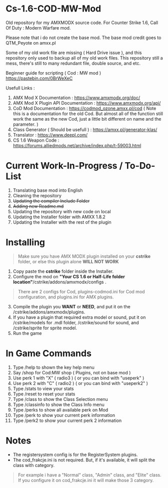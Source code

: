 # Cs-1.6-COD-MW-Mod
Old repository for my AMXMODX source code. For Counter Strike 1.6, Call Of Duty : Modern Warfare mod.

Please note that i do not create the base mod. The base mod credit goes to QTM_Peyote on amxx.pl

Some of my old work file are missing ( Hard Drive issue ), and this repository only used to backup all of my old work files. This repository still a mess, there's still to many redundant file, double source, and etc.

Beginner guide for scripting ( Cod : MW mod )
https://pastebin.com/0BrWeXeC

Usefull Links :
  1. AMX Mod X Documentation                 : https://www.amxmodx.org/doc/
  2. AMX Mod X Plugin API Documentation      : https://www.amxmodx.org/api/
  3. CoD Mod Documentation                   : https://codmod_ozone.amxx.pl/cod ( Note this is a documentation for the old Cod. But almost all of the function still work the same as the new Cod, just a little bit different on name and the parameter. )
  4. Class Generator ( Should be usefull )   : https://amxx.pl/generator-klas/
  5. Translator                              : https://www.deepl.com/
  6. CS 1.6 Weapon Code                      : https://forums.alliedmods.net/archive/index.php/t-59003.html

# Current Work-In-Progress / To-Do-List
  1. Translating base mod into English
  2. Cleaning the repository
  3. ~~Updating the compiler Include Folder~~
  4. ~~Adding new Readme.md~~
  5. Updating the repository with new code on local
  6. Updating the Installer folder with AMXX 1.8.2
  7. Updating the Installer with the rest of the plugin

# Installing
> Make sure you have AMX MODX plugin installed on your **cstrike** folder, or else this plugin alone **WILL NOT WORK**

1. Copy paste the **cstrike** folder inside the Installer.
2. Configure the mod on **"Your CS 1.6 or Half-Life folder location"**/cstrike/addons/amxmodx/configs .
> There are 2 configs for Cod, plugins-codmod.ini for Cod mod configuration, and plugins.ini for AMX plugins.
3. Compile the plugin you **WANT** or **NEED**, and put it on the /cstrike/addons/amxmodx/plugins.
4. If you have a plugin that required extra model or sound, put it on /cstrike/models for .mdl folder, /cstrike/sound for sound, and /cstrike/sprite for sprite model.
5. Run the game

# In Game Commands
1. Type /help to shown the key help menu
2. Say /shop for Cod:MW shop ( Plugins, not on base mod )
3. Use perk 1 with "X" ( radio3 ) ( or you can bind with "useperk" )
4. Use perk 2 with "C" ( radio2 ) ( or you can bind with "useperk2" )
5. Type /stats to view your stats
6. Type /reset to reset your stats
7. Type /class to show the Class Selection menu
8. Type /classinfo to show the Class Info menu
9. Type /perks to show all available perk on Mod
10. Type /perk to show your current perk information
11. Type /perk2 to show your current perk 2 information

# Notes
* The registersystem config is for the RegisterSystem plugins.
* The cod_frakcje.ini is not required. But, if it's available, it will split the class with category.
> For example i have a "Normal" class, "Admin" class, and "Elite" class. If you configure it on cod_frakcje.ini it will make those 3 category.
